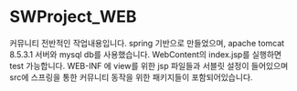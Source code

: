 # SWProject_WEB
커뮤니티 전반적인 작업내용입니다.
spring 기반으로 만들었으며,
apache tomcat 8.5.3.1 서버와 mysql db를 사용했습니다.
WebContent의 index.jsp를 실행하면 test 가능합니다.
WEB-INF 에 view를 위한 jsp 파일들과 서블릿 설정이 들어있으며
src에 스프링을 통한 커뮤니티 동작을 위한 패키지들이 포함되어있습니다.
